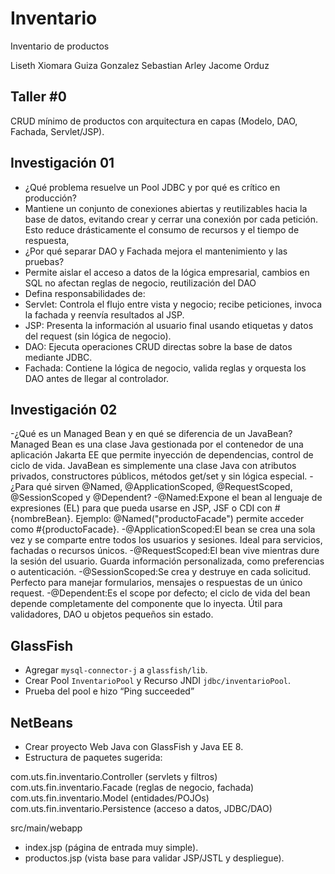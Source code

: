 # Inventario
Inventario de productos

Liseth Xiomara Guiza Gonzalez
Sebastian Arley Jacome Orduz

## Taller #0
CRUD mínimo de productos con arquitectura en capas (Modelo, DAO, Fachada, Servlet/JSP).

## Investigación 01
- ¿Qué problema resuelve un Pool JDBC y por qué es crítico en producción?
- Mantiene un conjunto de conexiones abiertas y reutilizables hacia la base de datos, evitando crear y cerrar una conexión por cada petición.
Esto reduce drásticamente el consumo de recursos y el tiempo de respuesta,
- ¿Por qué separar DAO y Fachada mejora el mantenimiento y las pruebas?
- Permite aislar el acceso a datos de la lógica empresarial, cambios en SQL no afectan reglas de negocio, reutilización del DAO
- Defina responsabilidades de:
- Servlet: Controla el flujo entre vista y negocio; recibe peticiones, invoca la fachada y reenvía resultados al JSP.
- JSP: Presenta la información al usuario final usando etiquetas y datos del request (sin lógica de negocio).
- DAO: Ejecuta operaciones CRUD directas sobre la base de datos mediante JDBC.
- Fachada: Contiene la lógica de negocio, valida reglas y orquesta los DAO antes de llegar al controlador.

## Investigación 02
-¿Qué es un Managed Bean y en qué se diferencia de un JavaBean?
Managed Bean es una clase Java gestionada por el contenedor de una aplicación Jakarta EE que permite inyección de dependencias, control de ciclo de vida. JavaBean es simplemente una clase Java con atributos privados, constructores públicos, métodos get/set y sin lógica especial.
-¿Para qué sirven @Named, @ApplicationScoped, @RequestScoped, @SessionScoped y @Dependent?
-@Named:Expone el bean al lenguaje de expresiones (EL) para que pueda usarse en JSP, JSF o CDI con #{nombreBean}. Ejemplo: @Named("productoFacade") permite acceder como #{productoFacade}.
-@ApplicationScoped:El bean se crea una sola vez y se comparte entre todos los usuarios y sesiones. Ideal para servicios, fachadas o recursos únicos.
-@RequestScoped:El bean vive mientras dure la sesión del usuario. Guarda información personalizada, como preferencias o autenticación.
-@SessionScoped:Se crea y destruye en cada solicitud. Perfecto para manejar formularios, mensajes o respuestas de un único request.
-@Dependent:Es el scope por defecto; el ciclo de vida del bean depende completamente del componente que lo inyecta. Útil para validadores, DAO u objetos pequeños sin estado.

## GlassFish
   - Agregar `mysql-connector-j` a `glassfish/lib`.
   - Crear Pool `InventarioPool` y Recurso JNDI `jdbc/inventarioPool`.
   - Prueba del pool e hizo “Ping succeeded”

## NetBeans
   - Crear proyecto Web Java con GlassFish y Java EE 8.
   - Estructura de paquetes sugerida:

com.uts.fin.inventario.Controller     (servlets y filtros)
com.uts.fin.inventario.Facade         (reglas de negocio, fachada)
com.uts.fin.inventario.Model          (entidades/POJOs)
com.uts.fin.inventario.Persistence    (acceso a datos, JDBC/DAO)

src/main/webapp
- index.jsp (página de entrada muy simple).
- productos.jsp (vista base para validar JSP/JSTL y despliegue).




























